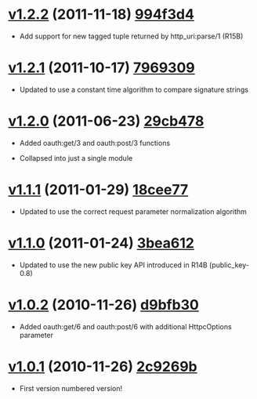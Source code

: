 # [v1.2.2](https://github.com/tim/erlang-oauth/tree/v1.2.2) (2011-11-18) [994f3d4](https://github.com/tim/erlang-oauth/commit/994f3d497ceea784b78e81b2aa93eaedfee2fbf8)

  * Add support for new tagged tuple returned by http_uri:parse/1 (R15B)


# [v1.2.1](https://github.com/tim/erlang-oauth/tree/v1.2.1) (2011-10-17) [7969309](https://github.com/tim/erlang-oauth/commit/7969309dd61afb180a544ab941b189fde389c430)

  * Updated to use a constant time algorithm to compare signature strings


# [v1.2.0](https://github.com/tim/erlang-oauth/tree/v1.2.0) (2011-06-23) [29cb478](https://github.com/tim/erlang-oauth/commit/29cb4781fd095f4b194d0c400ee2b89e90824020)

  * Added oauth:get/3 and oauth:post/3 functions

  * Collapsed into just a single module


# [v1.1.1](https://github.com/tim/erlang-oauth/tree/v1.1.1) (2011-01-29) [18cee77](https://github.com/tim/erlang-oauth/commit/18cee77847033eaed2aed16dd210103a36105dd8)

  * Updated to use the correct request parameter normalization algorithm


# [v1.1.0](https://github.com/tim/erlang-oauth/tree/v1.1.0) (2011-01-24) [3bea612](https://github.com/tim/erlang-oauth/commit/3bea61266290ee5467f87ab12c5f422401a3f1b7)

  * Updated to use the new public key API introduced in R14B (public_key-0.8)


# [v1.0.2](https://github.com/tim/erlang-oauth/tree/v1.0.2) (2010-11-26) [d9bfb30](https://github.com/tim/erlang-oauth/commit/d9bfb30dab5e2ef20a0a3192a5872811756185dd)

  * Added oauth:get/6 and oauth:post/6 with additional HttpcOptions parameter


# [v1.0.1](https://github.com/tim/erlang-oauth/tree/v1.0.1) (2010-11-26) [2c9269b](https://github.com/tim/erlang-oauth/commit/2c9269be68fc6c7b7f14f38a84b00b63fb89aa8c)

  * First version numbered version!
